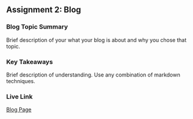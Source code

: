 ## Assignment 2: Blog

### Blog Topic Summary

Brief description of your what your blog is about and why you chose that topic.

### Key Takeaways

Brief description of understanding. Use any combination of markdown techniques.

### Live Link

[Blog Page](https://maxpeg8.github.io/mpegram-I210/homework2)

